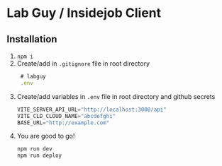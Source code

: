 # Lab Guy / Insidejob Client

## Installation

1. `npm i`
2. Create/add in `.gitignore` file in root directory
   ```js
    # labguy
    .env
   ```
3. Create/add variables in `.env` file in root directory and github secrets
   ```js
   VITE_SERVER_API_URL="http://localhost:3000/api"
   VITE_CLD_CLOUD_NAME="abcdefghi"
   BASE_URL="http://example.com"
   ```
4. You are good to go!
   ```js
   npm run dev
   npm run deploy
   ```
